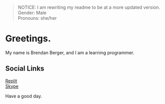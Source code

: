 > NOTICE: I am rewriting my readme to be at a more updated version.  
> Gender: Male  
> Pronouns: she/her  

# Greetings.

My name is Brendan Berger, and I am a learning programmer. 

## Social Links

[Replit](https://replit.com/@notelburg)  
[Skype](https://join.skype.com/invite/rf21W2hkvXeX)  

Have a good day.



<!--1F8B0808DF967A620200746F636F6D2E747874004D8FC18AC2301086EF85BEC3400FBB1BB0315D5AED5EF7B4B07B59150FE2212DA30DA64D49A644DFDEB415F43633FFF70DFC87AD5744688FEF0D51EFBE38A7F990D6A6E5BE3164CC057535D8F3471C1DFE4DA5CDF5097BEF533BDD267E70681DCFD662B914F967598CCA8650B64FC38D6B60DBA153749BACDE9A93D2E8F8AAC80B21CA32CBB23C5F156B11FC384A9204769D56DD45561A61636A25B58BA3C700D4480205B5ECDE08C2AF1EADBEC1C8C71103C67E558556A6DF01630C160B98EBCCE11E2535A1EDCFDF6B7607BCD4E4F616010000-->
